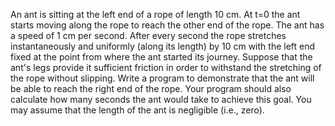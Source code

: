  An ant is sitting at the left end of a rope of length 10 cm. At t=0 the ant starts moving along the rope to reach the other end of the rope. The ant has a speed of 1 cm per second. After every second the rope stretches instantaneously and uniformly (along its length) by 10 cm with the left end fixed at the point from where the ant started its journey. Suppose that the ant's legs provide it sufficient friction in order to withstand the stretching of the rope without slipping. Write a program to demonstrate that the ant will be able to reach the right end of the rope. Your program should also calculate how many seconds the ant would take to achieve this goal. You may assume that the length of the ant is negligible (i.e., zero). 
